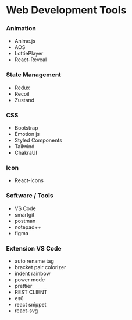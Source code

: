 # Web Development Tools

### Animation
- Anime.js
- AOS
- LottiePlayer
- React-Reveal

### State Management
- Redux
- Recoil
- Zustand

### CSS
- Bootstrap
- Emotion js
- Styled Components
- Tailwind
- ChakraUI

### Icon
- React-icons

### Software / Tools
- VS Code
- smartgit
- postman
- notepad++
- figma

### Extension VS Code
- auto rename tag
- bracket pair colorizer
- indent rainbow
- power mode
- prettier
- REST CLIENT
- es6
- react snippet
- react-svg

